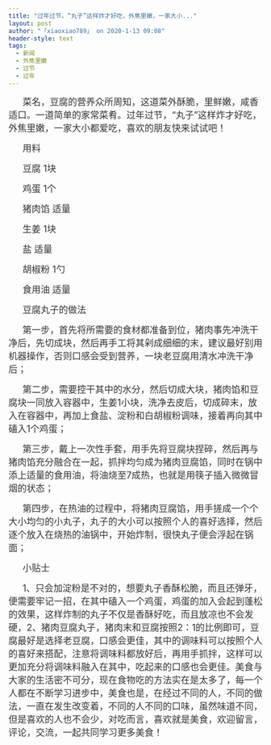 ```yaml
---
title: "过年过节，“丸子”这样炸才好吃，外焦里嫩，一家大小..."
layout: post
author: "「xiaoxiao789」 on 2020-1-13 09:08"
header-style: text
tags:
  - 新闻
  - 外焦里嫩
  - 过节
  - 过年
---
```


<head></head>
<body>
 <font color="#333333"><font face="微软雅黑, &amp;quot"><p style="line-height:nullpx;text-indent:2em;text-align:left"><font style="font-size:18px">菜名，豆腐的营养众所周知，这道菜外酥脆，里鲜嫩，咸香适口。一道简单的家常菜肴。过年过节，“丸子”这样炸才好吃，外焦里嫩，一家大小都爱吃，喜欢的朋友快来试试吧！</font></p><p style="line-height:nullpx;text-indent:2em;text-align:left"><font style="font-size:18px">用料</font></p><p style="line-height:nullpx;text-indent:2em;text-align:left"><font style="font-size:18px">豆腐 1块</font></p><p style="line-height:nullpx;text-indent:2em;text-align:left"><font style="font-size:18px">鸡蛋 1个</font></p><p style="line-height:nullpx;text-indent:2em;text-align:left"><font style="font-size:18px">猪肉馅 适量</font></p><p style="line-height:nullpx;text-indent:2em;text-align:left"><font style="font-size:18px">生姜 1块</font></p><p style="line-height:nullpx;text-indent:2em;text-align:left"><font style="font-size:18px">盐 适量</font></p><p style="line-height:nullpx;text-indent:2em;text-align:left"><font style="font-size:18px">胡椒粉 1勺</font></p><p style="line-height:nullpx;text-indent:2em;text-align:left"><font style="font-size:18px">食用油 适量</font></p><p style="line-height:nullpx;text-indent:2em;text-align:left"><font style="font-size:18px">豆腐丸子的做法</font></p><p style="line-height:nullpx;text-indent:2em;text-align:left"><font style="font-size:18px">第一步，首先将所需要的食材都准备到位，猪肉事先冲洗干净后，先切成块，然后再手工将其剁成细细的末，建议最好别用机器操作，否则口感会受到营养，一块老豆腐用清水冲洗干净后；</font></p><p style="line-height:nullpx;text-indent:2em;text-align:left"><font style="font-size:18px">第二步，需要控干其中的水分，然后切成大块，猪肉馅和豆腐块一同放入容器中，生姜1小块，洗净去皮后，切成碎末，放入在容器中，再加上食盐、淀粉和白胡椒粉调味，接着再向其中磕入1个鸡蛋；</font></p><p style="line-height:nullpx;text-indent:2em;text-align:left"><font style="font-size:18px">第三步，戴上一次性手套，用手先将豆腐块捏碎，然后再与猪肉馅充分融合在一起，抓拌均匀成为猪肉豆腐馅，同时在锅中添上适量的食用油，将油烧至7成热，也就是用筷子插入微微冒烟的状态；</font></p><p style="line-height:nullpx;text-indent:2em;text-align:left"><font style="font-size:18px">第四步，在热油的过程中，将猪肉豆腐馅，用手搓成一个个大小均匀的小丸子，丸子的大小可以按照个人的喜好选择，然后逐个放入在烧热的油锅中，开始炸制，很快丸子便会浮起在锅面；</font></p><p style="line-height:nullpx;text-indent:2em;text-align:left"><font style="font-size:18px">小贴士</font></p><p style="line-height:nullpx;text-indent:2em;text-align:left"><font style="font-size:18px">1、只会加淀粉是不对的，想要丸子香酥松脆，而且还弹牙，便需要牢记一招，在其中磕入一个鸡蛋，鸡蛋的加入会起到蓬松的效果，这样炸制的丸子不仅是香酥好吃，而且放凉也不会发硬，2、猪肉豆腐丸子，猪肉末和豆腐按照2：1的比例即可，豆腐最好是选择老豆腐，口感会更佳，其中的调味料可以按照个人的喜好来搭配，注意将调味料都放好后，再用手抓拌，这样可以更加充分将调味料融入在其中，吃起来的口感也会更佳。美食与大家的生活密不可分，现在食物吃的方法实在是太多了，每一个人都在不断学习进步中，美食也是，在经过不同的人，不同的做法，一直在发生改变着，不同的人不同的口味，虽然味道不同，但是喜欢的人也不会少，对吃而言，喜欢就是美食，欢迎留言，评论，交流，一起共同学习更多美食！</font></p></font></font>
 <br> 
 <br>
</body>


